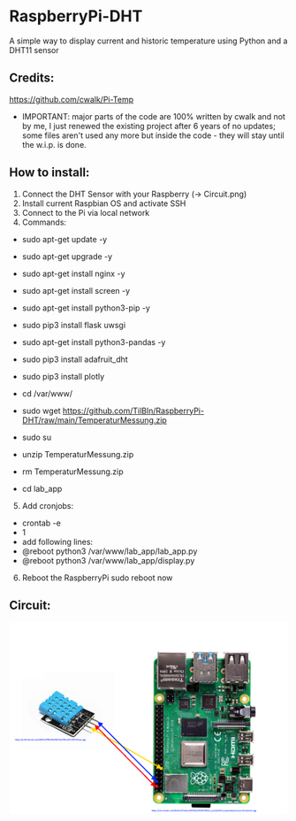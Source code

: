 # RaspberryPi-DHT
A simple way to display current and historic temperature using Python and a DHT11 sensor

## Credits: 

https://github.com/cwalk/Pi-Temp
- IMPORTANT: major parts of the code are 100% written by cwalk and not by me, I just renewed the existing project after 6 years of no updates; some files aren't used any more but inside the code - they will stay until the w.i.p. is done.

## How to install:

1) Connect the DHT Sensor with your Raspberry (-> Circuit.png) 
2) Install current Raspbian OS and activate SSH 
3) Connect to the Pi via local network
4) Commands:
- sudo apt-get update -y
- sudo apt-get upgrade -y

- sudo apt-get install nginx -y
- sudo apt-get install screen -y
- sudo apt-get install python3-pip -y
- sudo pip3 install flask uwsgi
- sudo apt-get install python3-pandas -y
- sudo pip3 install adafruit_dht
- sudo pip3 install plotly
- cd /var/www/
- sudo wget https://github.com/TilBln/RaspberryPi-DHT/raw/main/TemperaturMessung.zip
- sudo su
- unzip TemperaturMessung.zip
- rm TemperaturMessung.zip
- cd lab_app
5) Add cronjobs:
- crontab -e
- 1
- add following lines:
- @reboot python3 /var/www/lab_app/lab_app.py 
- @reboot python3 /var/www/lab_app/display.py 
6) Reboot the RaspberryPi
sudo reboot now

## Circuit:
![Circuit Diagram](/circuit.png?raw=true "Circuit Diagram")

